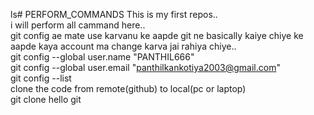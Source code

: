 ls# PERFORM_COMMANDS
This is my first repos..
<br>
i will perform all cammand here..
<br>
git config ae mate use karvanu ke aapde git ne basically kaiye chiye ke aapde kaya account ma change karva jai rahiya chiye..
<br>
git config --global user.name "PANTHIL666" 
<br>
git config --global user.email "panthilkankotiya2003@gmail.com" 
<br>
git config --list
<br>
clone the code from remote(github) to local(pc or laptop)
<br>
git clone <project HTTPS link from github >
hello git